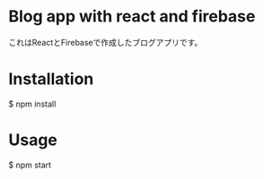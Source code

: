 # Blog app with react and firebase
これはReactとFirebaseで作成したブログアプリです。

# Installation
$ npm install

# Usage
$ npm start
